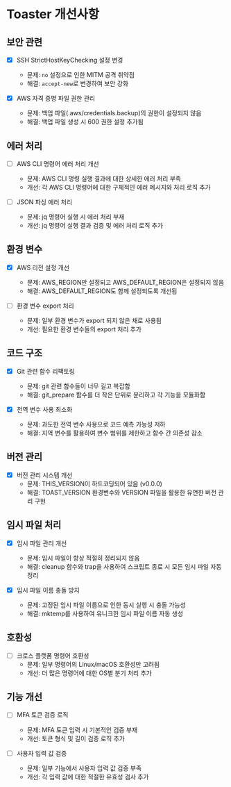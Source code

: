 # Toaster 개선사항

## 보안 관련

- [x] SSH StrictHostKeyChecking 설정 변경
  - 문제: `no` 설정으로 인한 MITM 공격 취약점
  - 해결: `accept-new`로 변경하여 보안 강화

- [x] AWS 자격 증명 파일 권한 관리
  - 문제: 백업 파일(.aws/credentials.backup)의 권한이 설정되지 않음
  - 해결: 백업 파일 생성 시 600 권한 설정 추가됨

## 에러 처리

- [ ] AWS CLI 명령어 에러 처리 개선
  - 문제: AWS CLI 명령 실행 결과에 대한 상세한 에러 처리 부족
  - 개선: 각 AWS CLI 명령어에 대한 구체적인 에러 메시지와 처리 로직 추가

- [ ] JSON 파싱 에러 처리
  - 문제: jq 명령어 실행 시 에러 처리 부재
  - 개선: jq 명령어 실행 결과 검증 및 에러 처리 로직 추가

## 환경 변수

- [x] AWS 리전 설정 개선
  - 문제: AWS_REGION만 설정되고 AWS_DEFAULT_REGION은 설정되지 않음
  - 해결: AWS_DEFAULT_REGION도 함께 설정되도록 개선됨

- [ ] 환경 변수 export 처리
  - 문제: 일부 환경 변수가 export 되지 않은 채로 사용됨
  - 개선: 필요한 환경 변수들의 export 처리 추가

## 코드 구조

- [x] Git 관련 함수 리팩토링
  - 문제: git 관련 함수들이 너무 길고 복잡함
  - 해결: git_prepare 함수를 더 작은 단위로 분리하고 각 기능을 모듈화함

- [x] 전역 변수 사용 최소화
  - 문제: 과도한 전역 변수 사용으로 코드 예측 가능성 저하
  - 해결: 지역 변수를 활용하여 변수 범위를 제한하고 함수 간 의존성 감소

## 버전 관리

- [x] 버전 관리 시스템 개선
  - 문제: THIS_VERSION이 하드코딩되어 있음 (v0.0.0)
  - 해결: TOAST_VERSION 환경변수와 VERSION 파일을 활용한 유연한 버전 관리 구현

## 임시 파일 처리

- [x] 임시 파일 관리 개선
  - 문제: 임시 파일이 항상 적절히 정리되지 않음
  - 해결: cleanup 함수와 trap을 사용하여 스크립트 종료 시 모든 임시 파일 자동 정리

- [x] 임시 파일 이름 충돌 방지
  - 문제: 고정된 임시 파일 이름으로 인한 동시 실행 시 충돌 가능성
  - 해결: mktemp를 사용하여 유니크한 임시 파일 이름 자동 생성

## 호환성

- [ ] 크로스 플랫폼 명령어 호환성
  - 문제: 일부 명령어의 Linux/macOS 호환성만 고려됨
  - 개선: 더 많은 명령어에 대한 OS별 분기 처리 추가

## 기능 개선

- [ ] MFA 토큰 검증 로직
  - 문제: MFA 토큰 입력 시 기본적인 검증 부재
  - 개선: 토큰 형식 및 길이 검증 로직 추가

- [ ] 사용자 입력 값 검증
  - 문제: 일부 기능에서 사용자 입력 값 검증 부족
  - 개선: 각 입력 값에 대한 적절한 유효성 검사 추가
